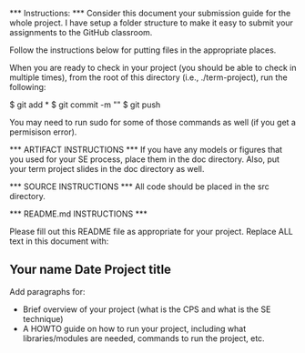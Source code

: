 *** Instructions: ***
Consider this document your submission guide for the whole project.  I have setup a folder structure to make it easy to submit your assignments to the GitHub classroom.

Follow the instructions below for putting files in the appropriate places.

When you are ready to check in your project (you should be able to check in multiple times), from the root of this directory (i.e., ./term-project), run the following:

$ git add *
$ git commit -m "<NOTE DESCRIBING THIS CHECK IN>"
$ git push

You may need to run sudo for some of those commands as well (if you get a permisison error).

*** ARTIFACT INSTRUCTIONS ***
If you have any models or figures that you used for your SE process, place them in the doc directory.  Also, put your term project slides in the doc directory as well.

*** SOURCE INSTRUCTIONS ***
All code should be placed in the src directory.  

*** README.md INSTRUCTIONS ***

Please fill out this README file as appropriate for your project.
Replace ALL text in this document with:

Your name
Date
Project title
----------------------------
Add paragraphs for:
* Brief overview of your project (what is the CPS and what is the SE technique)
* A HOWTO guide on how to run your project, including what libraries/modules are needed, commands to run the project, etc.

